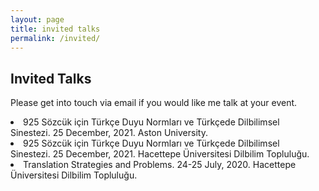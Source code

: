 ```yaml
---
layout: page
title: invited talks
permalink: /invited/
---
```


<h2>Invited Talks</h2>
<p>Please get into touch via email if you would like me talk at your event.</p>

<li>925 Sözcük için Türkçe Duyu Normları ve Türkçede Dilbilimsel Sinestezi. 25 December, 2021. Aston University.</li>
<li>925 Sözcük için Türkçe Duyu Normları ve Türkçede Dilbilimsel Sinestezi. 25 December, 2021. Hacettepe Üniversitesi Dilbilim Topluluğu.</li>
<li>Translation Strategies and Problems. 24-25 July, 2020. Hacettepe Üniversitesi Dilbilim Topluluğu.</li>
